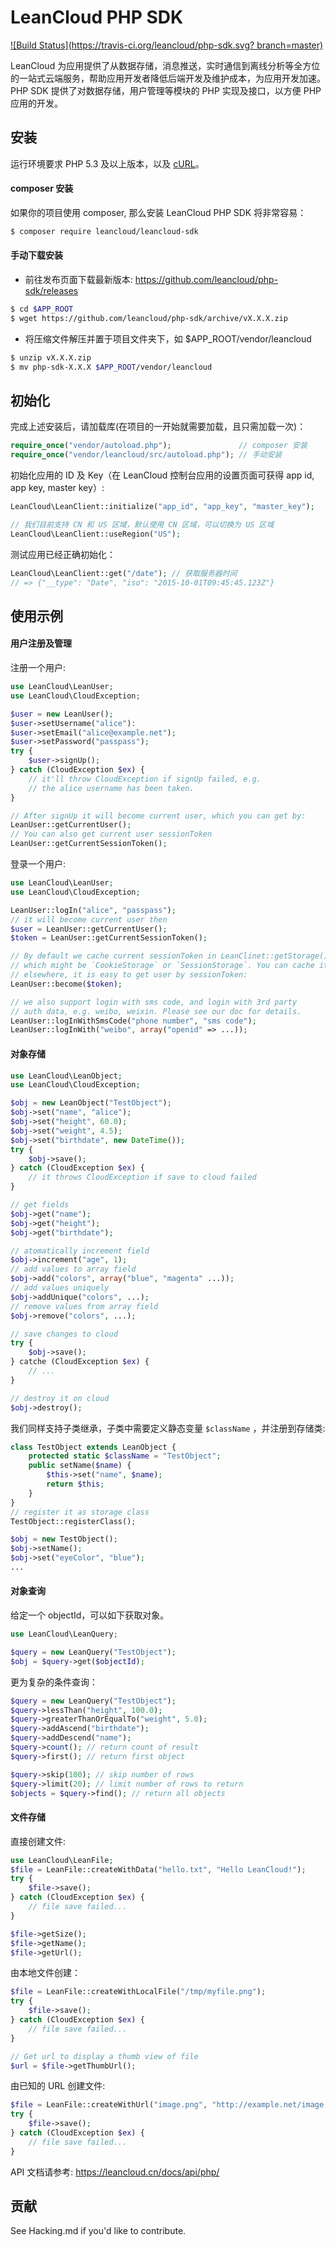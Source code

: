 LeanCloud PHP SDK
====

[![Build Status](https://travis-ci.org/leancloud/php-sdk.svg?
branch=master)](https://travis-ci.org/leancloud/php-sdk)

LeanCloud 为应用提供了从数据存储，消息推送，实时通信到离线分析等全方位
的一站式云端服务，帮助应用开发者降低后端开发及维护成本，为应用开发加速。
PHP SDK 提供了对数据存储，用户管理等模块的 PHP 实现及接口，以方便 PHP
应用的开发。

安装
----

运行环境要求 PHP 5.3 及以上版本，以及
[cURL](http://php.net/manual/zh/book.curl.php)。

#### composer 安装

如果你的项目使用 composer, 那么安装 LeanCloud PHP SDK 将非常容易：

```bash
$ composer require leancloud/leancloud-sdk
```

#### 手动下载安装

* 前往发布页面下载最新版本: https://github.com/leancloud/php-sdk/releases

```bash
$ cd $APP_ROOT
$ wget https://github.com/leancloud/php-sdk/archive/vX.X.X.zip
```

* 将压缩文件解压并置于项目文件夹下，如 $APP_ROOT/vendor/leancloud

```bash
$ unzip vX.X.X.zip
$ mv php-sdk-X.X.X $APP_ROOT/vendor/leancloud
```

初始化
----

完成上述安装后，请加载库(在项目的一开始就需要加载，且只需加载一次)：

```php
require_once("vendor/autoload.php");               // composer 安装
require_once("vendor/leancloud/src/autoload.php"); // 手动安装
```

初始化应用的 ID 及 Key（在 LeanCloud 控制台应用的设置页面可获得 app id, app key,
master key）:

```php
LeanCloud\LeanClient::initialize("app_id", "app_key", "master_key");

// 我们目前支持 CN 和 US 区域，默认使用 CN 区域，可以切换为 US 区域
LeanCloud\LeanClient::useRegion("US");
```

测试应用已经正确初始化：

```php
LeanCloud\LeanClient::get("/date"); // 获取服务器时间
// => {"__type": "Date", "iso": "2015-10-01T09:45:45.123Z"}
```


使用示例
----

#### 用户注册及管理

注册一个用户:

```php
use LeanCloud\LeanUser;
use LeanCloud\CloudException;

$user = new LeanUser();
$user->setUsername("alice"):
$user->setEmail("alice@example.net");
$user->setPassword("passpass");
try {
    $user->signUp();
} catch (CloudException $ex) {
    // it'll throw CloudException if signUp failed, e.g.
    // the alice username has been taken.
}

// After signUp it will become current user, which you can get by:
LeanUser::getCurrentUser();
// You can also get current user sessionToken
LeanUser::getCurrentSessionToken();
```

登录一个用户:

```php
use LeanCloud\LeanUser;
use LeanCloud\CloudException;

LeanUser::logIn("alice", "passpass");
// it will become current user then
$user = LeanUser::getCurrentUser();
$token = LeanUser::getCurrentSessionToken();

// By default we cache current sessionToken in LeanClinet::getStorage(),
// which might be `CookieStorage` or `SessionStorage`. You can cache it
// elsewhere, it is easy to get user by sessionToken:
LeanUser::become($token);

// we also support login with sms code, and login with 3rd party
// auth data, e.g. weibo, weixin. Please see our doc for details.
LeanUser::logInWithSmsCode("phone number", "sms code");
LeanUser::logInWith("weibo", array("openid" => ...));
```

#### 对象存储

```php
use LeanCloud\LeanObject;
use LeanCloud\CloudException;

$obj = new LeanObject("TestObject");
$obj->set("name", "alice");
$obj->set("height", 60.0);
$obj->set("weight", 4.5);
$obj->set("birthdate", new DateTime());
try {
    $obj->save();
} catch (CloudException $ex) {
    // it throws CloudException if save to cloud failed
}

// get fields
$obj->get("name");
$obj->get("height");
$obj->get("birthdate");

// atomatically increment field
$obj->increment("age", 1);
// add values to array field
$obj->add("colors", array("blue", "magenta" ...));
// add values uniquely
$obj->addUnique("colors", ...);
// remove values from array field
$obj->remove("colors", ...);

// save changes to cloud
try {
    $obj->save();
} catche (CloudException $ex) {
    // ...
}

// destroy it on cloud
$obj->destroy();
```

我们同样支持子类继承，子类中需要定义静态变量 `$className` ，并注册到存储类:

```php
class TestObject extends LeanObject {
    protected static $className = "TestObject";
    public setName($name) {
        $this->set("name", $name);
        return $this;
    }
}
// register it as storage class
TestObject::registerClass();

$obj = new TestObject();
$obj->setName();
$obj->set("eyeColor", "blue");
...
```

#### 对象查询

给定一个 objectId，可以如下获取对象。

```php
use LeanCloud\LeanQuery;

$query = new LeanQuery("TestObject");
$obj = $query->get($objectId);
```

更为复杂的条件查询：

```php
$query = new LeanQuery("TestObject");
$query->lessThan("height", 100.0);
$query->greaterThanOrEqualTo("weight", 5.0);
$query->addAscend("birthdate");
$query->addDescend("name");
$query->count(); // return count of result
$query->first(); // return first object

$query->skip(100); // skip number of rows
$query->limit(20); // limit number of rows to return
$objects = $query->find(); // return all objects
```

#### 文件存储

直接创建文件:

```php
use LeanCloud\LeanFile;
$file = LeanFile::createWithData("hello.txt", "Hello LeanCloud!");
try {
    $file->save();
} catch (CloudException $ex) {
    // file save failed...
}

$file->getSize();
$file->getName();
$file->getUrl();
```

由本地文件创建：

```php
$file = LeanFile::createWithLocalFile("/tmp/myfile.png");
try {
    $file->save();
} catch (CloudException $ex) {
    // file save failed...
}

// Get url to display a thumb view of file
$url = $file->getThumbUrl();
```

由已知的 URL 创建文件:

```php
$file = LeanFile::createWithUrl("image.png", "http://example.net/image.png");
try {
    $file->save();
} catch (CloudException $ex) {
    // file save failed...
}
```

API 文档请参考: https://leancloud.cn/docs/api/php/

贡献
----

See Hacking.md if you'd like to contribute.


